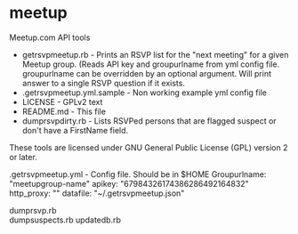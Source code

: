 meetup
======

Meetup.com API tools

+ getrsvpmeetup.rb - Prints an RSVP list for the "next meeting" for a given Meetup group. (Reads API key and groupurlname from yml config file. groupurlname can be overridden by an optional argument. Will print answer to a single RSVP question if it exists.
+ .getrsvpmeetup.yml.sample - Non working example yml config file
+ LICENSE - GPLv2 text
+ README.md - This file
+ dumprsvpdirty.rb - Lists RSVPed persons that are flagged suspect or don't have a FirstName field.

These tools are licensed under GNU General Public License (GPL) version 2 or later.

.getrsvpmeetup.yml - Config file. Should be in $HOME
Groupurlname:  "meetupgroup-name"
apikey: "67984326174386286492164832"
http_proxy: ""
datafile: "~/.getrsvpmeetup.json"

dumprsvp.rb  
dumpsuspects.rb 
updatedb.rb
